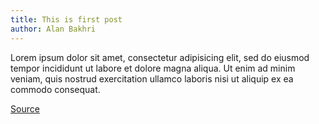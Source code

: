 ```yaml
---
title: This is first post
author: Alan Bakhri
---
```


Lorem ipsum dolor sit amet, consectetur adipisicing elit, sed do eiusmod tempor incididunt ut labore et dolore magna aliqua. Ut enim ad minim veniam, quis nostrud exercitation ullamco laboris nisi ut aliquip ex ea commodo consequat.

[Source](https://localhost:4000/posts/2017-02-21-this-is-first-post.md)

